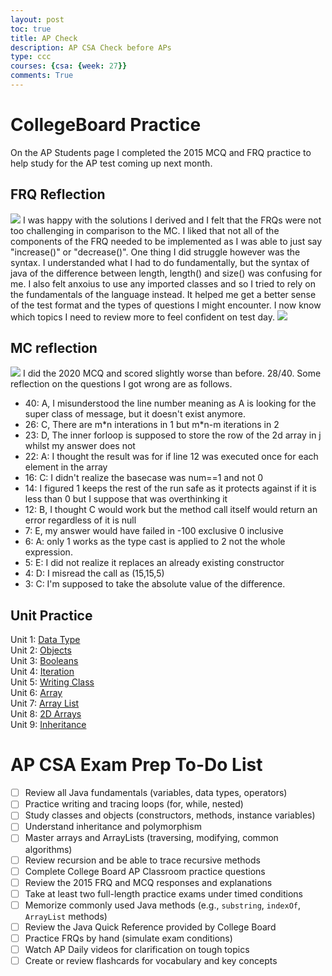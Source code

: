 ```yaml
---
layout: post
toc: true
title: AP Check
description: AP CSA Check before APs
type: ccc
courses: {csa: {week: 27}}
comments: True
---
```


# CollegeBoard Practice
On the AP Students page I completed the 2015 MCQ and FRQ practice to help study for the AP test coming up next month. 
## FRQ Reflection
<img src="{{site.baseurl}}/images/apcheck/frq1.png">
I was happy with the solutions I derived and I felt that the FRQs were not too challenging in comparison to the MC. I liked that not all of the components of the FRQ needed to be implemented as I was able to just say "increase()" or "decrease()". One thing I did struggle however was the syntax. I understanded what I had to do fundamentally, but the syntax of java of the difference between length, length() and size() was confusing for me. I also felt anxoius to use any imported classes and so I tried to rely on the fundamentals of the language instead. It helped me get a better sense of the test format and the types of questions I might encounter. I now know which topics I need to review more to feel confident on test day.

<img src="{{site.baseurl}}/images/apcheck/frq2.png">

## MC reflection
<img src="{{site.baseurl}}/images/apcheck/mcq1.png">
I did the 2020 MCQ and scored slightly worse than before. 28/40. Some reflection on the questions I got wrong are as follows. 
<ul>
<li>40: A, I misunderstood the line number meaning as A is looking for the super class of message, but it doesn't exist anymore.</li>
<li>26: C, There are m*n interations in 1 but m*n-m iterations in 2</li>
<li>23: D, The inner forloop is supposed to store the row of the 2d array in j whilst my answer does not</li>
<li>22: A: I thought the result was for if line 12 was executed once for each element in the array</li>
<li>16: C: I didn't realize the basecase was num==1 and not 0</li>
<li>14: I figured 1 keeps the rest of the run safe as it protects against if it is less than 0 but I suppose that was overthinking it </li>
<li>12: B, I thought C would work but the method call itself would return an error regardless of it is null</li>
<li>7: E, my answer would have failed in -100 exclusive 0 inclusive</li>
<li>6: A: only 1 works as the type cast is applied to 2 not the whole expression. </li>
<li>5: E: I did not realize it replaces an already existing constructor</li>
<li>4: D: I misread the call as (15,15,5)</li>
<li>3: C: I'm supposed to take the absolute value of the difference. </li>
</ul>

## Unit Practice
Unit 1: <a href="https://spooketti.github.io/studentCSA//2023/10/03/java-types-student-1_IPYNB_2_.html">Data Type</a><br>
Unit 2: <a href="https://spooketti.github.io/studentCSA//csa/unit2/period3/home">Objects</a><br>
Unit 3: <a href="https://spooketti.github.io/studentCSA//csa/unit3-p1/intro">Booleans</a><br>
Unit 4: <a href="https://spooketti.github.io/studentCSA//csa/unit4-p1/">Iteration</a><br>
Unit 5: <a href="https://spooketti.github.io/studentCSA//csa/period1/unit5/intro">Writing Class</a><br>
Unit 6: <a href="https://spooketti.github.io/studentCSA//csa/unit6-p1/">Array</a><br>
Unit 7: <a href="https://spooketti.github.io/studentCSA//csa/unit7-p1/unit7-homepage">Array List</a><br>
Unit 8: <a href="https://spooketti.github.io/studentCSA//unit8lesson-p1">2D Arrays</a><br>
Unit 9: <a href="https://spooketti.github.io/studentCSA//inheritance">Inheritance</a><br>

# AP CSA Exam Prep To-Do List

- [ ] Review all Java fundamentals (variables, data types, operators)
- [ ] Practice writing and tracing loops (for, while, nested)
- [ ] Study classes and objects (constructors, methods, instance variables)
- [ ] Understand inheritance and polymorphism
- [ ] Master arrays and ArrayLists (traversing, modifying, common algorithms)
- [ ] Review recursion and be able to trace recursive methods
- [ ] Complete College Board AP Classroom practice questions
- [ ] Review the 2015 FRQ and MCQ responses and explanations
- [ ] Take at least two full-length practice exams under timed conditions
- [ ] Memorize commonly used Java methods (e.g., `substring`, `indexOf`, `ArrayList` methods)
- [ ] Review the Java Quick Reference provided by College Board
- [ ] Practice FRQs by hand (simulate exam conditions)
- [ ] Watch AP Daily videos for clarification on tough topics
- [ ] Create or review flashcards for vocabulary and key concepts
